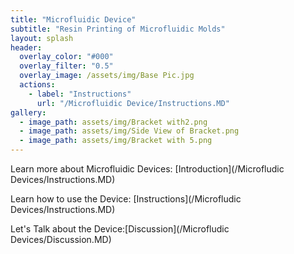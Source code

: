 ```yaml
---
title: "Microfluidic Device"
subtitle: "Resin Printing of Microfluidic Molds" 
layout: splash
header:
  overlay_color: "#000"
  overlay_filter: "0.5"
  overlay_image: /assets/img/Base Pic.jpg  
  actions:
    - label: "Instructions"
      url: "/Microfluidic Device/Instructions.MD"
gallery:
  - image_path: assets/img/Bracket with2.png
  - image_path: assets/img/Side View of Bracket.png
  - image_path: assets/img/Bracket with 5.png
---
```


Learn more about Microfluidic Devices: [Introduction](/Microfludic Devices/Instructions.MD)

Learn how to use the Device: [Instructions](/Microfludic Devices/Instructions.MD)

Let's Talk about the Device:[Discussion](/Microfludic Devices/Discussion.MD)

